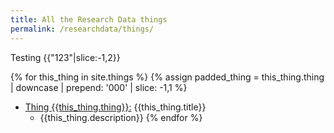 ```yaml
---
title: All the Research Data things
permalink: /researchdata/things/
---
```


Testing {{"123"|slice:-1,2}}

{% for this_thing in site.things %}
  {% assign padded_thing = this_thing.thing | downcase | prepend: '000' | slice: -1,1 %}
- [Thing {{this_thing.thing}}:]({{site.baseurl}}/researchdata/thing-{{padded_thing}}) {{this_thing.title}}
  - {{this_thing.description}}
{% endfor %}
